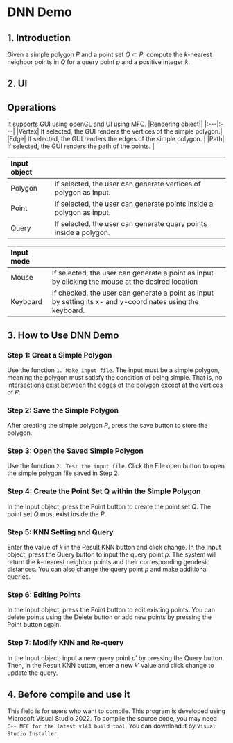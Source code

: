 # DNN Demo

## 1. Introduction
Given a simple polygon $P$ and a point set $Q \subset P$, compute the $k$-nearest neighbor points in $Q$ for a query point $p$ and a positive integer $k$.

## 2. UI

## Operations
It supports GUI using openGL and UI using MFC.
|Rendering object||
|:---|:---|
|Vertex| If selected, the GUI renders the vertices of the simple polygon.|
|Edge| If selected, the GUI renders the edges of the simple polygon. |
|Path| If selected, the GUI renders the path of the points. |

|Input object||
|:---|:---|
|Polygon|If selected, the user can generate vertices of polygon as input.  |
|Point| If selected, the user can generate points inside a polygon as input.|
|Query| If selected, the user can generate query points inside a polygon.|

|Input mode||
|:---|:---|
|Mouse| If selected, the user can generate a point as input by clicking the mouse at the desired location |
|Keyboard| If checked, the user can generate a point as input by setting its x- and y-coordinates using the keyboard.|

## 3. How to Use DNN Demo

### Step 1: Creat a Simple Polygon
Use the function `1. Make input file`. The input must be a simple polygon, meaning the polygon must satisfy the condition of being simple. That is, no intersections exist between the edges of the polygon except at the vertices of $P$.

### Step 2: Save the Simple Polygon
After creating the simple polygon $P$, press the save button to store the polygon.

### Step 3: Open the Saved Simple Polygon
Use the function `2. Test the input file`. Click the File open button to open the simple polygon file saved in Step 2.

### Step 4: Create the Point Set Q within the Simple Polygon
In the Input object, press the Point button to create the point set $Q$. The point set $Q$ must exist inside the $P$.

### Step 5: KNN Setting and Query
Enter the value of $k$ in the Result KNN button and click change. In the Input object, press the Query button to input the query point $p$. The system will return the $k$-nearest neighbor points and their corresponding geodesic distances. You can also change the query point $p$ and make additional queries.

### Step 6: Editing Points
In the Input object, press the Point button to edit existing points. You can delete points using the Delete button or add new points by pressing the Point button again.

### Step 7: Modify KNN and Re-query
In the Input object, input a new query point $p'$ by pressing the Query button. Then, in the Result KNN button, enter a new $k'$ value and click change to update the query.


## 4. Before compile and use it
This field is for users who want to compile.
This program is developed using Microsoft Visual Studio 2022.
To compile the source code, you may need `C++ MFC for the latest v143 build tool`.
You can download it by `Visual Studio Installer`.